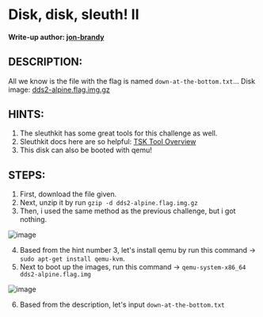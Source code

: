 # Disk, disk, sleuth! II
#### Write-up author: [jon-brandy](https://github.com/jon-brandy)
## DESCRIPTION:
All we know is the file with the flag is named `down-at-the-bottom.txt`... Disk image: [dds2-alpine.flag.img.gz]()
## HINTS:
1. The sleuthkit has some great tools for this challenge as well.
2. Sleuthkit docs here are so helpful: [TSK Tool Overview](http://wiki.sleuthkit.org/index.php?title=TSK_Tool_Overview)
3. This disk can also be booted with qemu!
## STEPS:
1. First, download the file given.
2. Next, unzip it by run `gzip -d dds2-alpine.flag.img.gz`
3. Then, i used the same method as the previous challenge, but i got nothing.

![image](https://user-images.githubusercontent.com/70703371/179225036-fe8ca708-c482-4a1d-97d6-1f85e06d38da.png)

4. Based from the hint number 3, let's install qemu by run this command -> `sudo apt-get install qemu-kvm`.
5. Next to boot up the images, run this command -> `qemu-system-x86_64 dds2-alpine.flag.img`

![image](https://user-images.githubusercontent.com/70703371/179229363-feb4150b-bc5a-4639-b8e9-2e5dab1ad83f.png)

6. Based from the description, let's input `down-at-the-bottom.txt`
